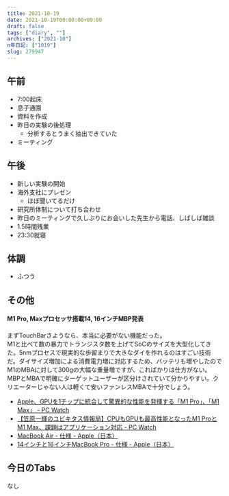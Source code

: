 ```yaml
---
title: 2021-10-19
date: 2021-10-19T00:00:00+09:00
draft: false
tags: ["diary", ""]
archives: ["2021-10"]
n年日記: ["1019"]
slug: 279947
---
```

## 午前
- 7:00起床
- 息子通園
- 資料を作成
- 昨日の実験の後処理
  - 分析するとうまく抽出できていた
- ミーティング
## 午後
- 新しい実験の開始
- 海外支社にプレゼン
  - ほぼ聞いてるだけ
- 研究所体制について打ち合わせ
- 昨日のミーティングで久しぶりにお会いした先生から電話、しばしば雑談
- 1.5時間残業
- 23:30就寝
## 体調
- ふつう
## その他
#### M1 Pro, Maxプロセッサ搭載14, 16インチMBP発表
まずTouchBarさようなら、本当に必要がない機能だった。  
M1と比べて数の暴力でトランジスタ数を上げてSoCのサイズを大型化してきた。5nmプロセスで現実的な歩留まりで大きなダイを作れるのはすごい技術だ。ダイサイズ増加による消費電力増に対応するため、バッテリも増やしたのでM1のMBAに対して300gの大幅な重量増ですが、こればかりは仕方がない。MBPとMBAで明確にターゲットユーザーが区分けされていて分かりやすい。クリエーターじゃない人は軽くて安いファンレスMBAで十分でしょう。
- [Apple、GPUを1チップに統合して驚異的な性能を発揮する「M1 Pro」、「M1 Max」 - PC Watch](https://pc.watch.impress.co.jp/docs/news/1359413.html)
- [【笠原一輝のユビキタス情報局】CPUもGPUも最高性能となったM1 ProとM1 Max、課題はアプリケーション対応 - PC Watch](https://pc.watch.impress.co.jp/docs/column/ubiq/1359506.html)
- [MacBook Air - 仕様 - Apple（日本）](https://www.apple.com/jp/macbook-air/specs/)
- [14インチと16インチMacBook Pro - 仕様 - Apple（日本）](https://www.apple.com/jp/macbook-pro-14-and-16/specs/)
## 今日のTabs
なし